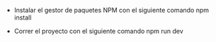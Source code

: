 - Instalar el gestor de paquetes NPM con el siguiente comando
  npm install

- Correr el proyecto con el siguiente comando
  npm run dev
